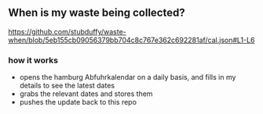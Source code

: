 ## When is my waste being collected?
  https://github.com/stubduffy/waste-when/blob/5eb155cb09056379bb704c8c767e362c692281af/cal.json#L1-L6
  
  ### how it works
  - opens the hamburg Abfuhrkalendar on a daily basis, and fills in my details to see the latest dates
  - grabs the relevant dates and stores them
  - pushes the update back to this repo
  
